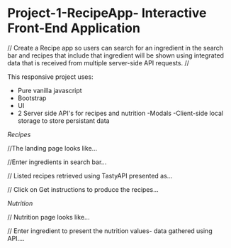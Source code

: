 # Project-1-RecipeApp- Interactive Front-End Application

// Create a Recipe app so users can search for an ingredient in the search bar and recipes that include that ingredient will be shown using integrated data that is received from multiple server-side API requests. //

This responsive project uses:
- Pure vanilla javascript 
- Bootstrap
- UI 
- 2 Server side API's for recipes and nutrition
-Modals
-Client-side local storage to store persistant data


*Recipes*

//The landing page looks like...






//Enter ingredients in search bar...





// Listed recipes retrieved using TastyAPI presented as...





// Click on Get instructions to produce the recipes... 


*Nutrition*


// Nutrition page looks like...


// Enter ingredient to present the nutrition values- data gathered using API....



